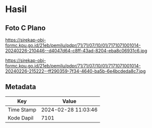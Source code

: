 # Hasil

## Foto C Plano

https://sirekap-obj-formc.kpu.go.id/21eb/pemilu/pdpr/71/71/07/10/01/7171071001014-20240226-210446--d4047d64-c8ff-43ad-8204-eba8c06931c6.jpg

https://sirekap-obj-formc.kpu.go.id/21eb/pemilu/pdpr/71/71/07/10/01/7171071001014-20240226-215222--ff290359-7f34-4640-ba5b-6e4bcdeda8c7.jpg


## Metadata

| Key        | Value               |
| ---------- | ------------------- |
| Time Stamp | 2024-02-28 11:03:46 |
| Kode Dapil | 7101                |



